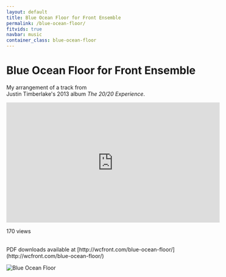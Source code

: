 ```yaml
---
layout: default
title: Blue Ocean Floor for Front Ensemble
permalink: /blue-ocean-floor/
fitvids: true
navbar: music
container_class: blue-ocean-floor
---
```

# Blue Ocean Floor for&nbsp;Front&nbsp;Ensemble
My arrangement of a track from<br>
Justin Timberlake's 2013 album
_The 20/20 Experience_.

<iframe width="560" height="315" src="https://www.youtube.com/embed/uHjo-AFoTb4?rel=0"
        frameborder="0" allowfullscreen>
</iframe>
<p id="yt-views">170 views</p>
<br>
PDF downloads available at
[http://wcfront.com/blue-ocean-floor/](http://wcfront.com/blue-ocean-floor/)
<br>

![Blue Ocean Floor](../assets/blue-ocean-floor/score-p5.png)

